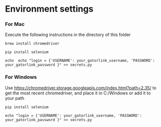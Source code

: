 # Environment settings

### For Mac

Execute the following instructions in the directory of this folder

`brew install chromedriver `

`pip install selenium `

``` echo  echo "login = {'USERNAME': your_gatorlink_username, 'PASSWORD': your_gatorlink_password }" >> secrets.py ```

### For Windows

Use https://chromedriver.storage.googleapis.com/index.html?path=2.35/ to get the most recent chromedriver, and place it in C:/Windows or add it to your path

`pip install selenium `

``` echo "login = {'USERNAME': your_gatorlink_username, 'PASSWORD': your_gatorlink_password }" >> secrets.py ```
